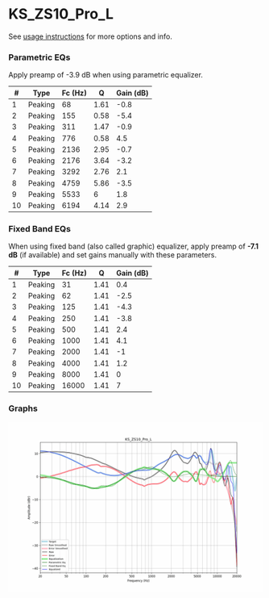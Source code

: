 # KS_ZS10_Pro_L
See [usage instructions](https://github.com/jaakkopasanen/AutoEq#usage) for more options and info.

### Parametric EQs
Apply preamp of -3.9 dB when using parametric equalizer.

|   # | Type    |   Fc (Hz) |    Q |   Gain (dB) |
|-----|---------|-----------|------|-------------|
|   1 | Peaking |        68 | 1.61 |        -0.8 |
|   2 | Peaking |       155 | 0.58 |        -5.4 |
|   3 | Peaking |       311 | 1.47 |        -0.9 |
|   4 | Peaking |       776 | 0.58 |         4.5 |
|   5 | Peaking |      2136 | 2.95 |        -0.7 |
|   6 | Peaking |      2176 | 3.64 |        -3.2 |
|   7 | Peaking |      3292 | 2.76 |         2.1 |
|   8 | Peaking |      4759 | 5.86 |        -3.5 |
|   9 | Peaking |      5533 | 6    |         1.8 |
|  10 | Peaking |      6194 | 4.14 |         2.9 |

### Fixed Band EQs
When using fixed band (also called graphic) equalizer, apply preamp of **-7.1 dB** (if available) and set gains manually with these parameters.

|   # | Type    |   Fc (Hz) |    Q |   Gain (dB) |
|-----|---------|-----------|------|-------------|
|   1 | Peaking |        31 | 1.41 |         0.4 |
|   2 | Peaking |        62 | 1.41 |        -2.5 |
|   3 | Peaking |       125 | 1.41 |        -4.3 |
|   4 | Peaking |       250 | 1.41 |        -3.8 |
|   5 | Peaking |       500 | 1.41 |         2.4 |
|   6 | Peaking |      1000 | 1.41 |         4.1 |
|   7 | Peaking |      2000 | 1.41 |        -1   |
|   8 | Peaking |      4000 | 1.41 |         1.2 |
|   9 | Peaking |      8000 | 1.41 |         0   |
|  10 | Peaking |     16000 | 1.41 |         7   |

### Graphs
![](./KS_ZS10_Pro_L.png)
